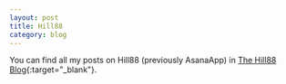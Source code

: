 ```yaml
---
layout: post
title: Hill88
category: blog
---
```


You can find all my posts on Hill88 (previously AsanaApp) in [The Hill88 Blog](https://medium.com/the-hill88-blog){:target="_blank"}.